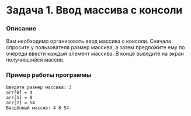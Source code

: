 # Задача 1. Ввод массива с консоли

### Описание
Вам необходимо организовать ввод массива с консоли. Сначала спросите у пользователя размер массива, а затем предложите ему по очереди ввести каждый элемент массива. В конце выведите на экран получившийся массив.

### Пример работы программы
```
Введите размер массива: 3
arr[0] = 4
arr[1] = 8
arr[2] = 54
Введённый массив: 4 8 54
```
